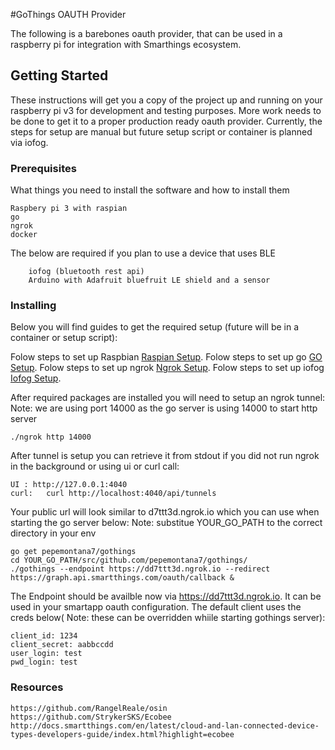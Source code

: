 #GoThings OAUTH Provider

The following is a barebones oauth provider, that can be used in a raspberry pi for integration with Smarthings ecosystem.

## Getting Started

These instructions will get you a copy of the project up and running on your raspberry pi v3 for development and testing purposes. More work needs to be done to get it to a proper production ready oauth provider. Currently, the steps for setup are manual but future setup script or container is planned via iofog.

### Prerequisites

What things you need to install the software and how to install them

```
Raspbery pi 3 with raspian
go
ngrok 
docker
```

The below are required if you plan to use a device that uses BLE
```
    iofog (bluetooth rest api)
    Arduino with Adafruit bluefruit LE shield and a sensor
```



### Installing

Below you will find guides to get the required setup (future will be in a container or setup script):

Folow steps to set up Raspbian [Raspian Setup](https://www.raspberrypi.org/documentation/installation/installing-images/).
Folow steps to set up go [GO Setup](https://golang.org/doc/install). 
Folow steps to set up ngrok [Ngrok Setup](https://ngrok.com/download). 
Folow steps to set up iofog [Iofog Setup](https://iotracks.com/products/iofog/installation/linux/raspbian).


After required packages are installed you will need to setup an ngrok tunnel:
Note: we are using port 14000 as the go server is using 14000 to start http server 
```
./ngrok http 14000
```

After tunnel is setup you can retrieve it from stdout if you did not run  ngrok in the background or using ui or curl call:

```
UI : http://127.0.0.1:4040
curl:   curl http://localhost:4040/api/tunnels
```

Your public url will look similar to  d7ttt3d.ngrok.io which you can use when starting the go server below:
Note: substitue YOUR_GO_PATH to the correct directory in your env
```
go get pepemontana7/gothings
cd YOUR_GO_PATH/src/github.com/pepemontana7/gothings/
./gothings --endpoint https://dd7ttt3d.ngrok.io --redirect https://graph.api.smartthings.com/oauth/callback &
```


The Endpoint should be availble now via https://dd7ttt3d.ngrok.io. It can be used in your smartapp oauth configuration.
The default client uses the creds below( Note: these can be overridden whiile starting gothings server):
```
client_id: 1234
client_secret: aabbccdd
user_login: test
pwd_login: test
```

### Resources
```
https://github.com/RangelReale/osin
https://github.com/StrykerSKS/Ecobee
http://docs.smartthings.com/en/latest/cloud-and-lan-connected-device-types-developers-guide/index.html?highlight=ecobee

```